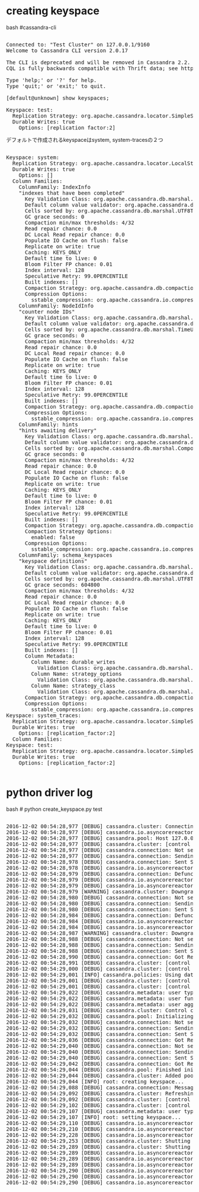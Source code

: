 # creating keyspace

bash #cassandra-cli
<pre> 
Connected to: "Test Cluster" on 127.0.0.1/9160
Welcome to Cassandra CLI version 2.0.17

The CLI is deprecated and will be removed in Cassandra 2.2.  Consider migrating to cqlsh.
CQL is fully backwards compatible with Thrift data; see http://www.datastax.com/dev/blog/thrift-to-cql3

Type 'help;' or '?' for help.
Type 'quit;' or 'exit;' to quit.

[default@unknown] show keyspaces;           

Keyspace: test:
  Replication Strategy: org.apache.cassandra.locator.SimpleStrategy
  Durable Writes: true
    Options: [replication_factor:2]
</pre>

デフォルトで作成されるkeyspaceはsystem, system-tracesの２つ

<pre> 
Keyspace: system:
  Replication Strategy: org.apache.cassandra.locator.LocalStrategy
  Durable Writes: true
    Options: []
  Column Families:
    ColumnFamily: IndexInfo
    "indexes that have been completed"
      Key Validation Class: org.apache.cassandra.db.marshal.UTF8Type
      Default column value validator: org.apache.cassandra.db.marshal.BytesType
      Cells sorted by: org.apache.cassandra.db.marshal.UTF8Type
      GC grace seconds: 0
      Compaction min/max thresholds: 4/32
      Read repair chance: 0.0
      DC Local Read repair chance: 0.0
      Populate IO Cache on flush: false
      Replicate on write: true
      Caching: KEYS_ONLY
      Default time to live: 0
      Bloom Filter FP chance: 0.01
      Index interval: 128
      Speculative Retry: 99.0PERCENTILE
      Built indexes: []
      Compaction Strategy: org.apache.cassandra.db.compaction.SizeTieredCompactionStrategy
      Compression Options:
        sstable_compression: org.apache.cassandra.io.compress.LZ4Compressor
    ColumnFamily: NodeIdInfo
    "counter node IDs"
      Key Validation Class: org.apache.cassandra.db.marshal.UTF8Type
      Default column value validator: org.apache.cassandra.db.marshal.BytesType
      Cells sorted by: org.apache.cassandra.db.marshal.TimeUUIDType
      GC grace seconds: 0
      Compaction min/max thresholds: 4/32
      Read repair chance: 0.0
      DC Local Read repair chance: 0.0
      Populate IO Cache on flush: false
      Replicate on write: true
      Caching: KEYS_ONLY
      Default time to live: 0
      Bloom Filter FP chance: 0.01
      Index interval: 128
      Speculative Retry: 99.0PERCENTILE
      Built indexes: []
      Compaction Strategy: org.apache.cassandra.db.compaction.SizeTieredCompactionStrategy
      Compression Options:
        sstable_compression: org.apache.cassandra.io.compress.LZ4Compressor
    ColumnFamily: hints
    "hints awaiting delivery"
      Key Validation Class: org.apache.cassandra.db.marshal.UUIDType
      Default column value validator: org.apache.cassandra.db.marshal.BytesType
      Cells sorted by: org.apache.cassandra.db.marshal.CompositeType(org.apache.cassandra.db.marshal.TimeUUIDType,org.apache.cassandra.db.marshal.Int32Type)
      GC grace seconds: 0
      Compaction min/max thresholds: 4/32
      Read repair chance: 0.0
      DC Local Read repair chance: 0.0
      Populate IO Cache on flush: false
      Replicate on write: true
      Caching: KEYS_ONLY
      Default time to live: 0
      Bloom Filter FP chance: 0.01
      Index interval: 128
      Speculative Retry: 99.0PERCENTILE
      Built indexes: []
      Compaction Strategy: org.apache.cassandra.db.compaction.SizeTieredCompactionStrategy
      Compaction Strategy Options:
        enabled: false
      Compression Options:
        sstable_compression: org.apache.cassandra.io.compress.LZ4Compressor
    ColumnFamily: schema_keyspaces
    "keyspace definitions"
      Key Validation Class: org.apache.cassandra.db.marshal.UTF8Type
      Default column value validator: org.apache.cassandra.db.marshal.BytesType
      Cells sorted by: org.apache.cassandra.db.marshal.UTF8Type
      GC grace seconds: 604800
      Compaction min/max thresholds: 4/32
      Read repair chance: 0.0
      DC Local Read repair chance: 0.0
      Populate IO Cache on flush: false
      Replicate on write: true
      Caching: KEYS_ONLY
      Default time to live: 0
      Bloom Filter FP chance: 0.01
      Index interval: 128
      Speculative Retry: 99.0PERCENTILE
      Built indexes: []
      Column Metadata:
        Column Name: durable_writes
          Validation Class: org.apache.cassandra.db.marshal.BooleanType
        Column Name: strategy_options
          Validation Class: org.apache.cassandra.db.marshal.UTF8Type
        Column Name: strategy_class
          Validation Class: org.apache.cassandra.db.marshal.UTF8Type
      Compaction Strategy: org.apache.cassandra.db.compaction.SizeTieredCompactionStrategy
      Compression Options:
        sstable_compression: org.apache.cassandra.io.compress.LZ4Compressor
Keyspace: system_traces:
  Replication Strategy: org.apache.cassandra.locator.SimpleStrategy
  Durable Writes: true
    Options: [replication_factor:2]
  Column Families:
Keyspace: test:
  Replication Strategy: org.apache.cassandra.locator.SimpleStrategy
  Durable Writes: true
    Options: [replication_factor:2]

</pre>

# python driver log

bash # python create_keyspace.py test

<pre> 
2016-12-02 00:54:28,977 [DEBUG] cassandra.cluster: Connecting to cluster, contact points: ['127.0.0.1']; protocol version: 4
2016-12-02 00:54:28,977 [DEBUG] cassandra.io.asyncorereactor: Validated loop dispatch with cassandra.io.asyncorereactor._AsyncorePipeDispatcher
2016-12-02 00:54:28,977 [DEBUG] cassandra.pool: Host 127.0.0.1 is now marked up
2016-12-02 00:54:28,977 [DEBUG] cassandra.cluster: [control connection] Opening new connection to 127.0.0.1
2016-12-02 00:54:28,977 [DEBUG] cassandra.connection: Not sending options message for new connection(16886544) to 127.0.0.1 because compression is disabled and a cql version was not specified
2016-12-02 00:54:28,977 [DEBUG] cassandra.connection: Sending StartupMessage on <AsyncoreConnection(16886544) 127.0.0.1:9042>
2016-12-02 00:54:28,978 [DEBUG] cassandra.connection: Sent StartupMessage on <AsyncoreConnection(16886544) 127.0.0.1:9042>
2016-12-02 00:54:28,978 [DEBUG] cassandra.io.asyncorereactor: Starting asyncore event loop
2016-12-02 00:54:28,979 [DEBUG] cassandra.connection: Defuncting connection (16886544) to 127.0.0.1: <Error from server: code=000a [Protocol error] message="Invalid or unsupported protocol version: 4">
2016-12-02 00:54:28,979 [DEBUG] cassandra.io.asyncorereactor: Closing connection (16886544) to 127.0.0.1
2016-12-02 00:54:28,979 [DEBUG] cassandra.io.asyncorereactor: Closed socket to 127.0.0.1
2016-12-02 00:54:28,979 [WARNING] cassandra.cluster: Downgrading core protocol version from 4 to 3 for 127.0.0.1. To avoid this, it is best practice to explicitly set Cluster(protocol_version) to the version supported by your cluster. http://datastax.github.io/python-driver/api/cassandra/cluster.html#cassandra.cluster.Cluster.protocol_version
2016-12-02 00:54:28,980 [DEBUG] cassandra.connection: Not sending options message for new connection(16886928) to 127.0.0.1 because compression is disabled and a cql version was not specified
2016-12-02 00:54:28,980 [DEBUG] cassandra.connection: Sending StartupMessage on <AsyncoreConnection(16886928) 127.0.0.1:9042>
2016-12-02 00:54:28,980 [DEBUG] cassandra.connection: Sent StartupMessage on <AsyncoreConnection(16886928) 127.0.0.1:9042>
2016-12-02 00:54:28,984 [DEBUG] cassandra.connection: Defuncting connection (16886928) to 127.0.0.1: <Error from server: code=000a [Protocol error] message="Invalid or unsupported protocol version: 3">
2016-12-02 00:54:28,984 [DEBUG] cassandra.io.asyncorereactor: Closing connection (16886928) to 127.0.0.1
2016-12-02 00:54:28,984 [DEBUG] cassandra.io.asyncorereactor: Closed socket to 127.0.0.1
2016-12-02 00:54:28,987 [WARNING] cassandra.cluster: Downgrading core protocol version from 3 to 2 for 127.0.0.1. To avoid this, it is best practice to explicitly set Cluster(protocol_version) to the version supported by your cluster. http://datastax.github.io/python-driver/api/cassandra/cluster.html#cassandra.cluster.Cluster.protocol_version
2016-12-02 00:54:28,988 [DEBUG] cassandra.connection: Not sending options message for new connection(16886544) to 127.0.0.1 because compression is disabled and a cql version was not specified
2016-12-02 00:54:28,988 [DEBUG] cassandra.connection: Sending StartupMessage on <AsyncoreConnection(16886544) 127.0.0.1:9042>
2016-12-02 00:54:28,988 [DEBUG] cassandra.connection: Sent StartupMessage on <AsyncoreConnection(16886544) 127.0.0.1:9042>
2016-12-02 00:54:28,990 [DEBUG] cassandra.connection: Got ReadyMessage on new connection (16886544) from 127.0.0.1
2016-12-02 00:54:28,991 [DEBUG] cassandra.cluster: [control connection] Established new connection <AsyncoreConnection(16886544) 127.0.0.1:9042>, registering watchers and refreshing schema and topology
2016-12-02 00:54:29,000 [DEBUG] cassandra.cluster: [control connection] Refreshing node list and token map using preloaded results
2016-12-02 00:54:29,001 [INFO] cassandra.policies: Using datacenter 'datacenter1' for DCAwareRoundRobinPolicy (via host '127.0.0.1'); if incorrect, please specify a local_dc to the constructor, or limit contact points to local cluster nodes
2016-12-02 00:54:29,001 [DEBUG] cassandra.cluster: [control connection] Finished fetching ring info
2016-12-02 00:54:29,001 [DEBUG] cassandra.cluster: [control connection] Rebuilding token map due to topology changes
2016-12-02 00:54:29,022 [DEBUG] cassandra.metadata: user types table not found
2016-12-02 00:54:29,022 [DEBUG] cassandra.metadata: user functions table not found
2016-12-02 00:54:29,022 [DEBUG] cassandra.metadata: user aggregates table not found
2016-12-02 00:54:29,031 [DEBUG] cassandra.cluster: Control connection created
2016-12-02 00:54:29,032 [DEBUG] cassandra.pool: Initializing new connection pool for host 127.0.0.1
2016-12-02 00:54:29,032 [DEBUG] cassandra.connection: Not sending options message for new connection(139680121352656) to 127.0.0.1 because compression is disabled and a cql version was not specified
2016-12-02 00:54:29,032 [DEBUG] cassandra.connection: Sending StartupMessage on <AsyncoreConnection(139680121352656) 127.0.0.1:9042>
2016-12-02 00:54:29,032 [DEBUG] cassandra.connection: Sent StartupMessage on <AsyncoreConnection(139680121352656) 127.0.0.1:9042>
2016-12-02 00:54:29,036 [DEBUG] cassandra.connection: Got ReadyMessage on new connection (139680121352656) from 127.0.0.1
2016-12-02 00:54:29,040 [DEBUG] cassandra.connection: Not sending options message for new connection(139680121353360) to 127.0.0.1 because compression is disabled and a cql version was not specified
2016-12-02 00:54:29,040 [DEBUG] cassandra.connection: Sending StartupMessage on <AsyncoreConnection(139680121353360) 127.0.0.1:9042>
2016-12-02 00:54:29,040 [DEBUG] cassandra.connection: Sent StartupMessage on <AsyncoreConnection(139680121353360) 127.0.0.1:9042>
2016-12-02 00:54:29,042 [DEBUG] cassandra.connection: Got ReadyMessage on new connection (139680121353360) from 127.0.0.1
2016-12-02 00:54:29,044 [DEBUG] cassandra.pool: Finished initializing new connection pool for host 127.0.0.1
2016-12-02 00:54:29,044 [DEBUG] cassandra.cluster: Added pool for host 127.0.0.1 to session
2016-12-02 00:54:29,044 [INFO] root: creating keyspace...
2016-12-02 00:54:29,088 [DEBUG] cassandra.connection: Message pushed from server: <EventMessage(event_type=u'SCHEMA_CHANGE', trace_id=None, event_args={'keyspace': u'test', 'change_type': u'CREATED', 'target_type': 'KEYSPACE'}, stream_id=-1)>
2016-12-02 00:54:29,092 [DEBUG] cassandra.cluster: Refreshing schema in response to schema change. {'keyspace': u'test', 'change_type': u'CREATED', 'target_type': 'KEYSPACE'}
2016-12-02 00:54:29,092 [DEBUG] cassandra.cluster: [control connection] Waiting for schema agreement
2016-12-02 00:54:29,102 [DEBUG] cassandra.cluster: [control connection] Schemas match
2016-12-02 00:54:29,107 [DEBUG] cassandra.metadata: user types table not found
2016-12-02 00:54:29,107 [INFO] root: setting keyspace...
2016-12-02 00:54:29,110 [DEBUG] cassandra.io.asyncorereactor: Waiting for event loop thread to join...
2016-12-02 00:54:29,210 [DEBUG] cassandra.io.asyncorereactor: Asyncore event loop ended
2016-12-02 00:54:29,228 [DEBUG] cassandra.io.asyncorereactor: Event loop thread was joined
2016-12-02 00:54:29,253 [DEBUG] cassandra.cluster: Shutting down Cluster Scheduler
2016-12-02 00:54:29,289 [DEBUG] cassandra.cluster: Shutting down control connection
2016-12-02 00:54:29,289 [DEBUG] cassandra.io.asyncorereactor: Closing connection (16886544) to 127.0.0.1
2016-12-02 00:54:29,289 [DEBUG] cassandra.io.asyncorereactor: Closed socket to 127.0.0.1
2016-12-02 00:54:29,289 [DEBUG] cassandra.io.asyncorereactor: Closing connection (139680121352656) to 127.0.0.1
2016-12-02 00:54:29,290 [DEBUG] cassandra.io.asyncorereactor: Closed socket to 127.0.0.1
2016-12-02 00:54:29,290 [DEBUG] cassandra.io.asyncorereactor: Closing connection (139680121353360) to 127.0.0.1
2016-12-02 00:54:29,290 [DEBUG] cassandra.io.asyncorereactor: Closed socket to 127.0.0.1
</pre> 